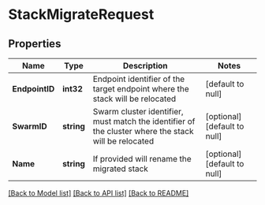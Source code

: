 # StackMigrateRequest

## Properties
Name | Type | Description | Notes
------------ | ------------- | ------------- | -------------
**EndpointID** | **int32** | Endpoint identifier of the target endpoint where the stack will be relocated | [default to null]
**SwarmID** | **string** | Swarm cluster identifier, must match the identifier of the cluster where the stack will be relocated | [optional] [default to null]
**Name** | **string** | If provided will rename the migrated stack | [optional] [default to null]

[[Back to Model list]](../README.md#documentation-for-models) [[Back to API list]](../README.md#documentation-for-api-endpoints) [[Back to README]](../README.md)


